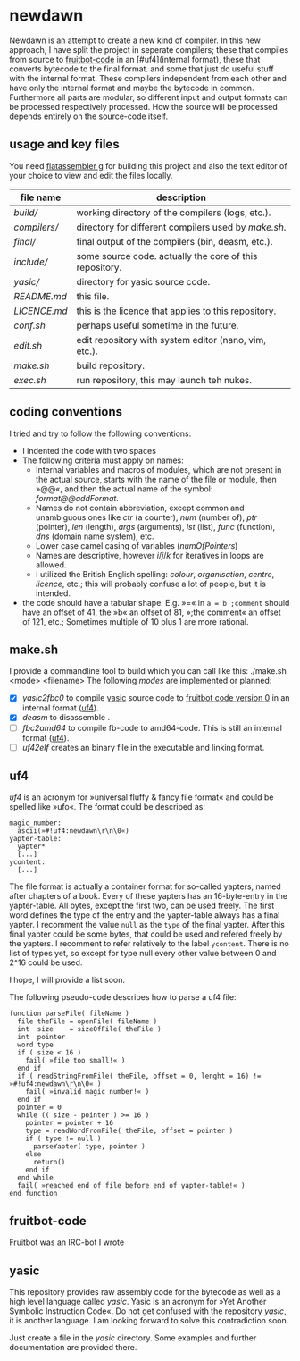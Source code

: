 newdawn
=======
Newdawn is an attempt to create a new kind of compiler.
In this new approach, I have split the project in seperate compilers;
these that compiles from source to [fruitbot-code](bytecode) in an [#uf4](internal format),
these that converts bytecode to the final format.
and some that just do useful stuff with the internal format.
These compilers independent from each other and have only the internal format and maybe the bytecode in common.
Furthermore all parts are modular, so different input and output formats can be processed respectively processed.
How the source will be processed depends entirely on the source-code itself.

usage and key files
-------------------
You need [flatassembler g](http://flatassembler.net/download.php "click here to download flatassembler G") for building this project and
also the text editor of your choice to view and edit the files locally.

| file name       | description                                                       |
| ---             | ---                                                               |
| *build/*        | working directory of the compilers (logs, etc.).                  |
| *compilers/*    | directory for different compilers used by *make.sh*.              |
| *final/*        | final output of the compilers (bin, deasm, etc.).                 |
| *include/*      | some source code. actually the core of this repository.           |
| *yasic/*        | directory for yasic source code.                                  |
| *README.md*     | this file.                                                        |
| *LICENCE.md*    | this is the licence that applies to this repository.              |
| *conf.sh*       | perhaps useful sometime in the future.                            |
| *edit.sh*       | edit repository with system editor (nano, vim, etc.).             |
| *make.sh*       | build repository.                                                 |
| *exec.sh*       | run repository, this may launch teh nukes.                        |

coding conventions
------------------
I tried and try to follow the following conventions:
* I indented the code with two spaces
* The following criteria must apply on names:
    * Internal variables and macros of modules, which are not present in the actual source, starts with the name of the file or module,
      then »@@«, and then the actual name of the symbol: *format@@addFormat*.
    * Names do not contain abbreviation, except common and unambiguous ones like
      *ctr* (a counter), *num* (number of), *ptr* (pointer), *len* (length), *args* (arguments), *lst* (list), *func* (function), *dns* (domain name system), etc.
    * Lower case camel casing of variables (*numOfPointers*)
    * Names are descriptive, however *i*/*j*/*k* for iteratives in loops are allowed.
    * I utilized the British English spelling: *colour*, *organisation*, *centre*, *licence*, etc.; this will probably confuse a lot of people, but it is intended.
* the code should have a tabular shape. E.g. »=« in `a = b ;comment` should have an offset of 41, the »b« an offset of 81, »;the comment« an offset of 121, etc.;
  Sometimes multiple of 10 plus 1 are more rational.
  
make.sh
-------
I provide a commandline tool to build which you can call like this:
    ./make.sh \<mode> \<filename>
The following *modes* are implemented or planned:
- [x] *yasic2fbc0* to compile [yasic](#yasic) source code to [fruitbot code version 0](fbc0) in an internal format ([uf4](#uf4)).
- [x] *deasm* to disassemble <filename>.
- [ ] *fbc2amd64* to compile fb-code to amd64-code. This is still an internal format ([uf4](#uf4)).
- [ ] *uf42elf* creates an binary file in the executable and linking format.

uf4
---
*uf4* is an acronym for »universal fluffy & fancy file format« and could be spelled like »ufo«.
The format could be descriped as:

    magic_number:
      ascii(»#!uf4:newdawn\r\n\0«)
    yapter-table:
      yapter*
      [...]
    ycontent:
      [...]

The file format is actually a container format for so-called yapters, named after chapters of a book.
Every of these yapters has an 16-byte-entry in the yapter-table.
All bytes, except the first two, can be used freely.
The first word defines the type of the entry and the yapter-table always has a final yapter.
I recomment the value `null` as the `type` of the final yapter.
After this final yapter could be some bytes, that could be used and refered freely by the yapters.
I recomment to refer relatively to the label `ycontent`.
There is no list of types yet, so except for type null every other value between 0 and 2^16 could be used.

I hope, I will provide a list soon.

The following pseudo-code describes how to parse a uf4 file:
```
function parseFile( fileName )
  file theFile = openFile( fileName )
  int  size    = sizeOfFile( theFile )
  int  pointer
  word type
  if ( size < 16 )
    fail( »file too small!« )
  end if
  if ( readStringFromFile( theFile, offset = 0, lenght = 16) != »#!uf4:newdawn\r\n\0« )
    fail( »invalid magic number!« )
  end if
  pointer = 0
  while (( size - pointer ) >= 16 )
    pointer = pointer + 16
    type = readWordFromFile( theFile, offset = pointer )
    if ( type != null )
      parseYapter( type, pointer )
    else
      return()
    end if
  end while
  fail( »reached end of file before end of yapter-table!« )
end function
```

fruitbot-code
-------------
Fruitbot was an IRC-bot I wrote 

yasic
-----
This repository provides raw assembly code for the bytecode as well as a high level language called *yasic*.
Yasic is an acronym for »Yet Another Symbolic Instruction Code«.
Do not get confused with the repository *yasic*, it is another language.
I am looking forward to solve this contradiction soon.

Just create a file in the *yasic* directory.
Some examples and further documentation are provided there.